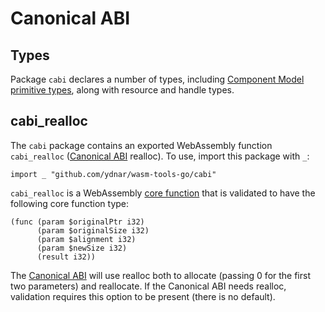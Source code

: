 # Canonical ABI

## Types

Package `cabi` declares a number of types, including [Component Model](https://component-model.bytecodealliance.org/) [primitive types](https://component-model.bytecodealliance.org/design/wit.html#primitive-types), along with resource and handle types.

## cabi_realloc

The `cabi` package contains an exported WebAssembly function `cabi_realloc` ([Canonical ABI] realloc). To use, import this package with `_`:

```
import _ "github.com/ydnar/wasm-tools-go/cabi"
```

`cabi_realloc` is a WebAssembly [core function](https://www.w3.org/TR/wasm-core-2/syntax/modules.html#functions) that is validated to have the following core function type:

```
(func (param $originalPtr i32)
      (param $originalSize i32)
      (param $alignment i32)
      (param $newSize i32)
      (result i32))
```

The [Canonical ABI] will use realloc both to allocate (passing 0 for the first two parameters) and reallocate. If the Canonical ABI needs realloc, validation requires this option to be present (there is no default).

[Canonical ABI]: https://github.com/WebAssembly/component-model/blob/main/design/mvp/CanonicalABI.md
